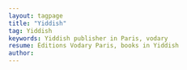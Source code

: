 ```yaml
---
layout: tagpage
title: "Yiddish"
tag: Yiddish
keywords: Yiddish publisher in Paris, vodary
resume: Éditions Vodary Paris, books in Yiddish
author: 
---
```


